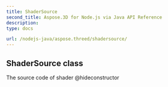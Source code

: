 ```yaml
---
title: ShaderSource 
second_title: Aspose.3D for Node.js via Java API Reference
description: 
type: docs

url: /nodejs-java/aspose.threed/shadersource/
---
```

## ShaderSource class

  The source code of shader  @hideconstructor


